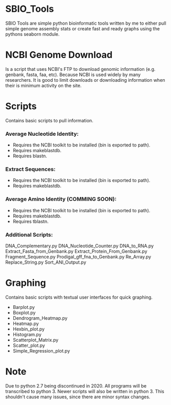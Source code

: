 # SBIO_Tools
SBIO Tools are simple python bioinformatic tools written by me to either pull simple genome assembly stats or create fast and ready graphs
using the pythons seaborn module.

# NCBI Genome Download
Is a script that uses NCBI's FTP to download genomic information (e.g. genbank, fasta, faa, etc). Because NCBI is used widely by many
researchers. It is good to limit downloads or downloading information when their is minimum activity on the site. 

# Scripts
Contains basic scripts to pull information.

### Average Nucleotide Identity:
* Requires the NCBI toolkit to be installed (bin is exported to path).
* Requires makeblastdb.
* Requires blastn.
### Extract Sequences:
* Requires the NCBI toolkit to be installed (bin is exported to path).
* Requires makeblastdb.
### Average Amino Identity (COMMING SOON):
* Requires the NCBI toolkit to be installed (bin is exported to path).
* Requires makeblastdb.
* Requires tblastn.

### Additional Scripts:
DNA_Complementary.py
DNA_Nucleotide_Counter.py
DNA_to_RNA.py
Extract_Fasta_from_Genbank.py
Extract_Protein_From_Genbank.py
Fragment_Sequence.py
Prodigal_gff_fna_to_Genbank.py
Re_Array.py
Replace_String.py
Sort_ANI_Output.py


# Graphing
Contains basic scripts with textual user interfaces for quick graphing.
* Barplot.py
* Boxplot.py
* Dendrogram_Heatmap.py
* Heatmap.py
* Hexbin_plot.py
* Histogram.py
* Scatterplot_Matrix.py
* Scatter_plot.py
* Simple_Regression_plot.py

# Note
Due to python 2.7 being discontinued in 2020. All programs will be transcribed to python 3. Newer scripts will also be written in python 3. This shouldn't cause many issues, since there are minor syntax changes.
